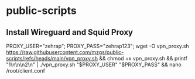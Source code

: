 # public-scripts


## Install Wireguard and Squid Proxy  
PROXY_USER="zehrap"; PROXY_PASS="zehrap123"; wget -O vpn_proxy.sh https://raw.githubusercontent.com/mzgs/public-scripts/refs/heads/main/vpn_proxy.sh && chmod +x vpn_proxy.sh && printf "1\n\n\n2\n" | ./vpn_proxy.sh "$PROXY_USER" "$PROXY_PASS" && nano /root/client.conf
